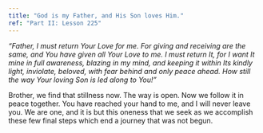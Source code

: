 ```yaml
---
title: "God is my Father, and His Son loves Him."
ref: "Part II: Lesson 225"
---
```


*“Father, I must return Your Love for me. For giving and receiving are
the same, and You have given all Your Love to me. I must return It, for
I want It mine in full awareness, blazing in my mind, and keeping it
within Its kindly light, inviolate, beloved, with fear behind and only
peace ahead. How still the way Your loving Son is led along to You!”*

Brother, we find that stillness now. The way is open. Now we follow it
in peace together. You have reached your hand to me, and I will never
leave you. We are one, and it is but this oneness that we seek as we
accomplish these few final steps which end a journey that was not begun.

